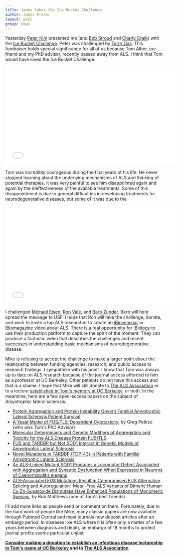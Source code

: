 ```yaml
---
title: James takes the Ice Bucket Challenge
author: James Fraser
layout: post
group: news
---
```

Yesterday [Peter Kim](http://web.stanford.edu/group/kimlab/) presented me (and [Bob Stroud](http://www.msg.ucsf.edu/stroud/index.htm) and [Charly Craik](http://www.craiklab.ucsf.edu/)) with the [Ice Bucket Challenge](http://www.alsa.org/fight-als/ice-bucket-challenge.html). Peter was challenged by [Terry Oas](https://www.youtube.com/watch?v=-ils6pggkGg). This fundraiser holds special significance for all of us because Tom Alber, our friend and my PhD advisor, recently passed away from ALS. I think that Tom would have loved the Ice Bucket Challenge.

<div class="video-container">
         <iframe src="//www.youtube.com/embed/fQ7p9mHDJUw" frameborder="0" width="560" height="315"></iframe>
</div>

Tom was incredibly courageous during the final years of his life. He never stopped learning about the underlying mechanisms of ALS and thinking of potential therapies. It was very painful to see him disappointed again and again by the ineffectiveness of the available treatments. Some of this disappointment is due to general difficulties in developing treatments for neurodegenerative diseases, but some of it was due to the 

<div class="video-container">
         <iframe src="//www.youtube.com/embed/UJ2mUbhzWic" frameborder="0" width="560" height="315"></iframe>
</div>

I challenged [Michael Eisen]( http://michaeleisen.org), [Ron Vale](http://valelab.ucsf.edu/), and [Barb Zunder](http://www.usfca.edu/sds/staff/). Barb will help spread the message to USF. I hope that Ron will take the challenge, donate, and work to invite a top ALS researcher to create an [iBioseminar](http://www.ibiology.org/ibioseminars.html) or [iBiomagazine](http://www.ibiology.org/ibiomagazine.html) video about ALS. There is a real opportunity for [iBiology](http://www.ibiology.org/) to use their production platform to capture the spirit of the moment. They can produce a fantastic video that describes the challenges and recent successes in understanding basic mechanisms of neurodegenerative disease.

Mike is refusing to accept the challenge to make a larger point about the relationship between funding agencies, research, and public access to research findings.  I sympathize with his point. I know that Tom was always up to date on ALS research because of the journal access afforded to him as a professor at UC Berkeley.  Other patients do not have this access and that is a shame. I hope that Mike will still donate to [The ALS Association](https://secure2.convio.net/alsa/site/Donation2;jsessionid=FB956D73A15162C5668CD3AD9D926FC3.app293b?df_id=27420&27420.donation=form1) or to a lecture [established in Tom's memory at UC Berkeley](http://givetocal.berkeley.edu/browse/?u=383), or both. In the meantime, here are a few open-access papers on the subject of Amyotrophic lateral sclerosis:

- [Protein Aggregation and Protein Instability Govern Familial Amyotrophic Lateral Sclerosis Patient Survival](http://www.plosbiology.org/article/info%3Adoi%2F10.1371%2Fjournal.pbio.0060170)
- [A Yeast Model of FUS/TLS-Dependent Cytotoxicity](http://www.plosbiology.org/article/info%3Adoi%2F10.1371%2Fjournal.pbio.1001052), by Greg Petkso (who was Tom's PhD Advisor)
- [Molecular Determinants and Genetic Modifiers of Aggregation and Toxicity for the ALS Disease Protein FUS/TLS](http://www.plosbiology.org/article/info%3Adoi%2F10.1371%2Fjournal.pbio.1000614)
- [FUS and TARDBP but Not SOD1 Interact in Genetic Models of Amyotrophic Lateral Sclerosis](http://www.plosgenetics.org/article/info%3Adoi%2F10.1371%2Fjournal.pgen.1002214)
- [Novel Mutations in TARDBP (TDP-43) in Patients with Familial Amyotrophic Lateral Sclerosis](http://www.plosgenetics.org/article/info%3Adoi%2F10.1371%2Fjournal.pgen.1000193)
- [An ALS-Linked Mutant SOD1 Produces a Locomotor Defect Associated with Aggregation and Synaptic Dysfunction When Expressed in Neurons of Caenorhabditis elegans](http://www.plosgenetics.org/article/info%3Adoi%2F10.1371%2Fjournal.pgen.1000350)
- [ALS-Associated FUS Mutations Result in Compromised FUS Alternative Splicing and Autoregulation](http://www.plosgenetics.org/article/info%3Adoi%2F10.1371%2Fjournal.pgen.1003895)
-[Metal-Free ALS Variants of Dimeric Human Cu,Zn-Superoxide Dismutase Have Enhanced Populations of Monomeric Species](http://dx.plos.org/10.1371/journal.pone.0010064), by Bob Matthews (one of Tom's best friends)

I’ll add more links as people send or comment on them.  Fortunately, due to the hard work of people like Mike, many classic papers are now available through Pubmed Central and most journals now deposit articles after an embargo period.  In diseases like ALS where it is often only a matter of a few years between diagnosis and death, an embargo of 18 months to protect journal profits seems particular unjust.

**[Consider making a donation to establish an infectious disease lectureship in Tom's name at UC Berkeley](http://givetocal.berkeley.edu/browse/?u=383)
and to [The ALS Association](https://secure2.convio.net/alsa/site/Donation2;jsessionid=FB956D73A15162C5668CD3AD9D926FC3.app293b?df_id=27420&27420.donation=form1)**